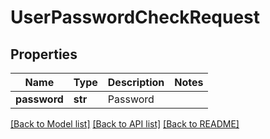 # UserPasswordCheckRequest

## Properties
Name | Type | Description | Notes
------------ | ------------- | ------------- | -------------
**password** | **str** | Password | 

[[Back to Model list]](../README.md#documentation-for-models) [[Back to API list]](../README.md#documentation-for-api-endpoints) [[Back to README]](../README.md)


